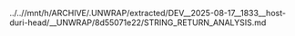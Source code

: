 ../..//mnt/h/ARCHIVE/.UNWRAP/extracted/DEV__2025-08-17__1833__host-duri-head/__UNWRAP/8d55071e22/STRING_RETURN_ANALYSIS.md